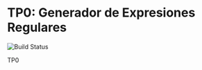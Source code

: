 # TP0: Generador de Expresiones Regulares
![Build Status](https://travis-ci.org/lautarodelosheros/tp0.svg?branch=master) 

TP0

